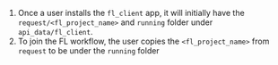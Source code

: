 1. Once a user installs the `fl_client` app, it will initially have the `request/<fl_project_name>` and `running` folder under `api_data/fl_client`.
2. To join the FL workflow, the user copies the `<fl_project_name>` from `request` to be under the `running` folder
